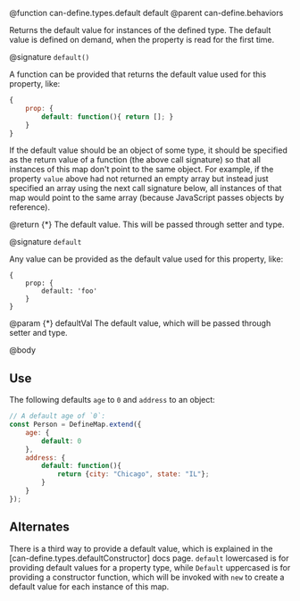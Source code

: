 @function can-define.types.default default
@parent can-define.behaviors

Returns the default value for instances of the defined type.  The default value is defined on demand, when the property
is read for the first time.

@signature `default()`

A function can be provided that returns the default value used for this property, like:

```js
{
	prop: {
		default: function(){ return []; }
	}
}
```


If the default value should be an object of some type, it should be specified as the return value of a function (the above call signature) so that all instances of this map don't point to the same object.  For example, if the property `value` above had not returned an empty array but instead just specified an array using the next call signature below, all instances of that map would point to the same array (because JavaScript passes objects by reference).

@return {*} The default value.  This will be passed through setter and type.

@signature `default`

Any value can be provided as the default value used for this property, like:

```
{
	prop: {
		default: 'foo'
	}
}
```

@param {*} defaultVal The default value, which will be passed through setter and type.

@body

## Use

The following defaults `age` to `0` and `address` to an object:

```js
// A default age of `0`:
const Person = DefineMap.extend({
	age: {
		default: 0
	},
	address: {
		default: function(){
			return {city: "Chicago", state: "IL"};
		}
	}
});
```

## Alternates

There is a third way to provide a default value, which is explained in the [can-define.types.defaultConstructor] docs page. `default` lowercased is for providing default values for a property type, while `Default` uppercased is for providing a constructor function, which will be invoked with `new` to create a default value for each instance of this map.
